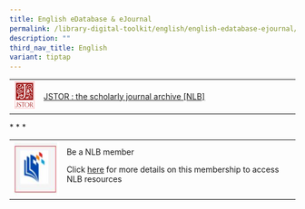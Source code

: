 ```yaml
---
title: English eDatabase & eJournal
permalink: /library-digital-toolkit/english/english-edatabase-ejournal/
description: ""
third_nav_title: English
variant: tiptap
---
```

<table>
<tbody>
<tr>
<td><a rel="noopener noreferrer" target="_blank" href="https://eresources.nlb.gov.sg/main/Browse?startsWith=J"><img width="100" alt="" src="/images/Library%20Digital%20Toolkit/JSTOR.png"></a></td>
<td height="21" width="437"><a href="https://eresources.nlb.gov.sg/main/Browse?startsWith=J">JSTOR : the scholarly journal archive [NLB]</a></td>
</tr>
</tbody>
</table>
<p>* * *</p>
<table>
<tbody>
<tr>
<td><img height="96" width="100" alt="" src="/images/Library%20Digital%20Toolkit/library-logo.jpg"></td>
<td>Be a NLB member
<p>Click&nbsp;<a href="https://drive.google.com/file/d/1lu_8sdJG-Cn2_I-7SSl0ttggJEhauSMn/view?usp=sharing">here</a>&nbsp;for more details on this membership to access NLB resources</p>
</td>
</tr>
</tbody>
</table>
<p>&nbsp;</p>